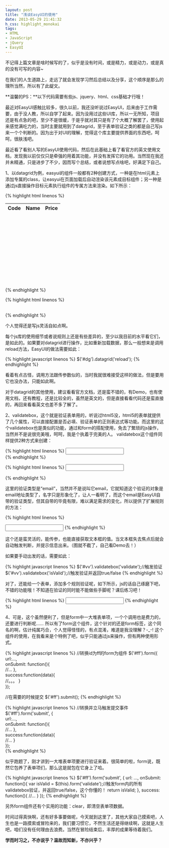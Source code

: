 ```yaml
---
layout: post
title: "浅谈EasyUI的使用"
date: 2013-05-29 21:41:32
h_css: highlight_monokai
tags: 
- HTML
- JavaScript
- jQuery
- EasyUI
---
```

不记得上篇文章是啥时候写的了，似乎是没有时间，或是精力，或是动力，或是真的没有可写的内容~

在我们的人生道路上，走远了就会发现学习然后总结以及分享，这个顺序是那么的理所当然，所以有了此龊文。

**温馨的PS：**以下代码需要有些js、jquery、html、css基础才行哦！

最近对EasyUI感触比较多，很久以前，我还没听说过EasyUI，后来由于工作需要，由于没人教，所以自学了起来。因为没用过这些UI库，所以一无所知，项目还是有点急的吧，至少不是很缓，于是乎就对其只是有了个大概了解罢了，使用起来感觉满吃力的，当时主要就用到了datagrid，至于表单验证之类的都是自己写js来一个个判断的。因为出于对UI的理解，觉得这个库主要提供界面的东西吧，呵呵，很肤浅吧。

最近看了看别人写的EasyUI使用代码，然后在此基础上看了看官方的英文使用文档，发现我以前仅仅只是牵强的用着其功能，并没有发挥它的功用。当然现在我还并未精通，只是进步了不少，因而写个总结，或者说想写点啥吧，好满足下自己。

1、以datagrid为例，easyui的组件一般都有2种创建方式，一种是在html元素上添加专属的class，让easyui在页面加载后自动渲染该元素成目标组件；另一种是通过js直接操作目标元素执行组件的专属方法来渲染。如下所示：

{% highlight html linenos %}
<table class="easyui-datagrid" style="width:400px;height:250px"  
        data-options="url:'datagrid_data.json',fitColumns:true,singleSelect:true">  
    <thead>  
        <tr>  
            <th data-options="field:'code',width:100">Code</th>  
            <th data-options="field:'name',width:100">Name</th>  
            <th data-options="field:'price',width:100,align:'right'">Price</th>  
        </tr>  
    </thead>  
</table>
{% endhighlight %}

{% highlight html linenos %}
<table id="dg"></table>  
<script>
    $('#dg').datagrid({  
        url:'datagrid_data.json',  
        columns:[[  
            {field:'code',title:'Code',width:100},  
            {field:'name',title:'Name',width:100},  
            {field:'price',title:'Price',width:100,align:'right'}  
        ]]  
    }); 
</script>
{% endhighlight %}

个人觉得还是写js灵活自如点啊。

每个js库的使用细节或者说规则上还是有些差异的，至少以我目前的水平看它们，是如此的。如果要对datagrid进行操作，比如重新加载数据，那么一般想来是调用reload方法，EasyUI的做法需要如此：

{% highlight javascript linenos %}
$('#dg').datagrid('reload');
{% endhighlight %}

看着有点古怪，调用方法跟传参数似的，当时我就很难接受这样的做法，但是要用它也没办法，只能如此啊。

对于datagrid的其他使用，建议看看官方文档，还是蛮不错的，有Demo，也有使用文档，还有教程，还是比较全的，虽然是英文的，但是直接看看代码还是蛮直接的，再回来看看英文也差不多了解了。

2、validatebox，这个就是验证表单用的，听说过html5没，html5的表单就提供了几个属性，可以直接配置是否必填、验证表单的正则表达式等功能。而这里的这个validatebox也是类似的功能，通过和form的搭配使用，免去了繁琐的js操作，当然并不是说很完美哦，呵呵，我是个执着于完美的人。
validatebox这个组件同样提供2种方式来创建：

{% highlight html linenos %}
<input id="vv" class="easyui-validatebox" data-options="required:true,validType:'email'" />  
{% endhighlight %}

{% highlight html linenos %}
<input id="vv" />  
<script>
    $('#vv').validatebox({  
        required: true,  
        validType: 'email'  
    });  
</script>
{% endhighlight %}

这里的验证类型是“email”，当然并不是说叫它email，它就知道这个验证的对象是email地址类型了，名字只是形象化了，让人一看明了，而这个email是EasyUI自带的验证类型，但其自带的毕竟有限，难以满足需求的变化，所以提供了扩展规则的方法：

{% highlight html linenos %}
<script>
$.extend($.fn.validatebox.defaults.rules, {  
    minLength: {  
        validator: function(value, param){  
            return value.length >= param[0];  
        },  
        message: 'Please enter at least {0} characters.'  
    }  
}); 
</script>
<input class="easyui-validatebox" data-options="validType:'minLength[5]'">
{% endhighlight %}

这个还是蛮灵活的，能传参，也能直接获取文本框的值。当文本框失去焦点后就会自动触发判断，并提示信息出来。（图就不截了，自己看Demo去！）

如果要手动出发的话，需要如此：

{% highlight javascript linenos %}
$('#vv').validatebox('validate');//触发验证
$('#vv').validatebox('isValid');//触发验证并返回true/false
{% endhighlight %}

对了，还能给一个表单，添加多个规则验证呢，如下所示，js的话自己琢磨下吧，不错的功能哦！不知道在验证的同时能不能做些手脚呢？课后练习吧！

{% highlight html linenos %}
<input class="easyui-validatebox" data-options="
    required:true,
    validType:['email','length[0,20]']
">
{% endhighlight %}


4、可是，这个虽然便利了，但是form中一大堆表单项，一个个调用也是费力的，还要进行判断呢……
所以有了form这个组件，这个针对的还是form标签，这个同名的啊，估计纯属巧合，个人觉得怪怪的，有点混淆，难道是我没理解？-_-!
这个组件的使用，在我看来是个特例了吧，似乎只能通过js来操作，但有两种使用形式。

{% highlight javascript linenos %}
//转换id为ff的form为组件
$('#ff').form({  
    url:...,  
    onSubmit: function(){  
       //...
    },  
    success:function(data){  
       //。。。
    }  
});

//在需要的时候提交
$('#ff').submit();
{% endhighlight %}

{% highlight javascript linenos %}
//转换并立马触发提交事件
$('#ff').form('submit', {  
    url:...,  
    onSubmit: function(){  
      //...
    },  
    success:function(data){  
       //...
    }  
});  
{% endhighlight %}

似乎跑题了，刚才讲到一大堆表单项要进行验证来着。很简单的啦，form说，既然它包养了表单项们，那么这是就包在它身上了哈。

{% highlight javascript linenos %}
$('#ff').form('submit', {
    url: ...,
    onSubmit: function(){
        var isValid = $(this).form('validate');//触发form内的所有validatebox验证，并返回true/false，这个你懂的！
        return isValid;
    },
    success: function(){
             //...
    }
});
{% endhighlight %}

另外form组件还有个实用的功能：clear，即清空表单项数据。

时间过得真快啊，还有好多事要做呢，今天就到这里了，其他大家自己摸索吧，人生也是一路摸索或冒险来的，我们要习惯它，不然生活还是得继续啊，这就是人生吧，咱们没有任何理由去浪费。当然在冒险结束后，丰厚的成果等待着我们。

**学而时习之，不亦说乎？温故而知新，不亦兴乎？**